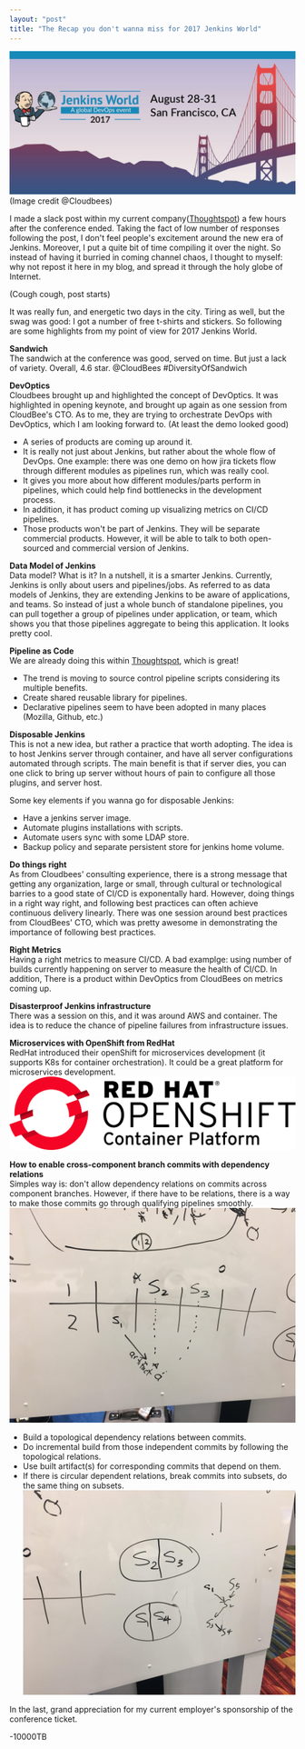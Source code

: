 ```yaml
---
layout: "post"
title: "The Recap you don't wanna miss for 2017 Jenkins World"
---
```

![2017 Jenkins World](/images/jenkins-world-banner.jpg)
(Image credit @Cloudbees)  

I made a slack post within my current company(<a href="http://www.thoughtspot.com">Thoughtspot</a>) a few hours after the conference ended. Taking the fact of low number of responses following the post, I don't feel people's excitement around the new era of Jenkins. Moreover, I put a quite bit of time compiling it over the night. So instead of having it burried in coming channel chaos, I thought to myself: why not repost it here in my blog, and spread it through the holy globe of Internet.

(Cough cough, post starts)

It was really fun, and energetic two days in the city. Tiring as well, but the swag was good: I got a number of free t-shirts and stickers. So following are some highlights from my point of view for 2017 Jenkins World.

<strong>Sandwich</strong><br>
The sandwich at the conference was good, served on time. But just a lack of variety. Overall, 4.6 star. @CloudBees #DiversityOfSandwich

<strong>DevOptics</strong><br>
Cloudbees brought up and highlighted the concept of DevOptics. It was highlighted in opening keynote, and brought up again as one session from CloudBee's CTO. As to me, they are trying to orchestrate DevOps with DevOptics, which I am looking forward to. (At least the demo looked good)

- A series of products are coming up around it.
- It is really not just about Jenkins, but rather about the whole flow of DevOps. One example: there was one demo on how jira tickets flow through different modules as pipelines run, which was really cool.
- It gives you more about how different modules/parts perform in pipelines, which could help find bottlenecks in the development process.
- In addition, it has product coming up visualizing metrics on CI/CD pipelines.
- Those products won't be part of Jenkins. They will be separate commercial products. However, it will be able to talk to both open-sourced and commercial version of Jenkins.

<strong>Data Model of Jenkins</strong><br>
Data model? What is it? In a nutshell, it is a smarter Jenkins. Currently, Jenkins is onlly about users and pipelines/jobs. As referred to as data models of Jenkins, they are extending Jenkins to be aware of applications, and teams. So instead of just a whole bunch of standalone pipelines, you can pull together a group of pipelines under application, or team, which shows you that those pipelines aggregate to being this application. It looks pretty cool.

<strong>Pipeline as Code</strong><br>
We are already doing this within <a href="http://www.thoughtspot.com">Thoughtspot</a>, which is great!

- The trend is moving to source control pipeline scripts considering its multiple benefits.
- Create shared reusable library for pipelines.
- Declarative pipelines seem to have been adopted in many places (Mozilla, Github, etc.)

<strong>Disposable Jenkins</strong><br>
This is not a new idea, but rather a practice that worth adopting. The idea is to host Jenkins server through container, and have all server configurations automated through scripts. The main benefit is that if server dies, you can one click to bring up server without hours of pain to configure all those plugins, and server host.

Some key elements if you wanna go for disposable Jenkins:

- Have a jenkins server image.
- Automate plugins installations with scripts.
- Automate users sync with some LDAP store.
- Backup policy and separate persistent store for jenkins home volume.

<strong>Do things right</strong><br>
As from Cloudbees' consulting experience, there is a strong message that getting any organization, large or small, through cultural or technological barries to a good state of CI/CD is exponentally hard. However, doing things in a right way right, and following best practices can often achieve continuous delivery linearly. There was one session around best practices from CloudBees' CTO, which was pretty awesome in demonstrating the importance of following best practices.

<strong>Right Metrics</strong><br>
Having a right metrics to measure CI/CD. A bad examplge: using number of builds currently happening on server to measure the health of CI/CD. In addition, There is a product within DevOptics from CloudBees on metrics coming up.

<strong>Disasterproof Jenkins infrastructure</strong><br>
There was a session on this, and it was around AWS and container. The idea is to reduce the chance of pipeline failures from infrastructure issues.

<strong>Microservices with OpenShift from RedHat</strong><br>
RedHat introduced their openShift for microservices development (it supports K8s for container orchestration). It could be a great platform for microservices development.
![2017 Jenkins World](/images/openshift-banner.jpg)

<strong>How to enable cross-component branch commits with dependency relations</strong><br>
Simples way is: don't allow dependency relations on commits across component branches. However, if there have to be relations, there is a way to make those commits go through qualifying pipelines smoothly.
![cross component commits with dependency](/images/cross-component-commits-with-dependency.jpg)

- Build a topological dependency relations between commits.
- Do incremental build from those independent commits by following the topological relations.
- Use built artifact(s) for corresponding commits that depend on them.
- If there is circular dependent relations, break commits into subsets, do the same thing on subsets.
![topological dependency build](/images/topological-incremental-build.jpg)

In the last, grand appreciation for my current employer's sponsorship of the conference ticket. 

-10000TB

